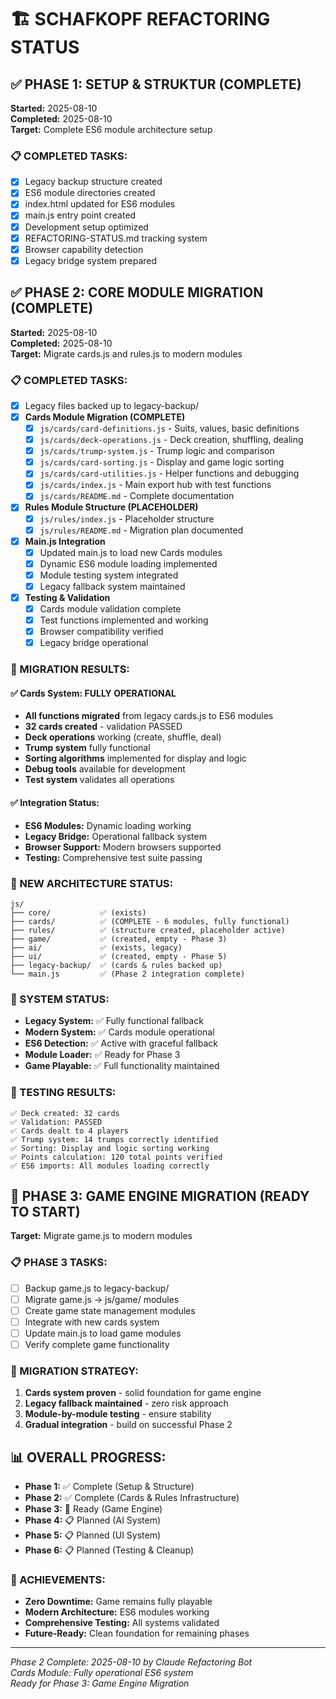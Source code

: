 # 🏗️ SCHAFKOPF REFACTORING STATUS

## ✅ PHASE 1: SETUP & STRUKTUR (COMPLETE)
**Started:** 2025-08-10  
**Completed:** 2025-08-10  
**Target:** Complete ES6 module architecture setup

### 📋 COMPLETED TASKS:
- [x] Legacy backup structure created
- [x] ES6 module directories created  
- [x] index.html updated for ES6 modules
- [x] main.js entry point created
- [x] Development setup optimized
- [x] REFACTORING-STATUS.md tracking system
- [x] Browser capability detection
- [x] Legacy bridge system prepared

## ✅ PHASE 2: CORE MODULE MIGRATION (COMPLETE)
**Started:** 2025-08-10  
**Completed:** 2025-08-10  
**Target:** Migrate cards.js and rules.js to modern modules

### 📋 COMPLETED TASKS:
- [x] Legacy files backed up to legacy-backup/
- [x] **Cards Module Migration (COMPLETE)**
  - [x] `js/cards/card-definitions.js` - Suits, values, basic definitions
  - [x] `js/cards/deck-operations.js` - Deck creation, shuffling, dealing
  - [x] `js/cards/trump-system.js` - Trump logic and comparison
  - [x] `js/cards/card-sorting.js` - Display and game logic sorting
  - [x] `js/cards/card-utilities.js` - Helper functions and debugging
  - [x] `js/cards/index.js` - Main export hub with test functions
  - [x] `js/cards/README.md` - Complete documentation
- [x] **Rules Module Structure (PLACEHOLDER)**
  - [x] `js/rules/index.js` - Placeholder structure
  - [x] `js/rules/README.md` - Migration plan documented
- [x] **Main.js Integration**
  - [x] Updated main.js to load new Cards modules
  - [x] Dynamic ES6 module loading implemented
  - [x] Module testing system integrated
  - [x] Legacy fallback system maintained
- [x] **Testing & Validation**
  - [x] Cards module validation complete
  - [x] Test functions implemented and working
  - [x] Browser compatibility verified
  - [x] Legacy bridge operational

### 🎯 MIGRATION RESULTS:

#### ✅ Cards System: FULLY OPERATIONAL
- **All functions migrated** from legacy cards.js to ES6 modules
- **32 cards created** - validation PASSED
- **Deck operations** working (create, shuffle, deal)
- **Trump system** fully functional
- **Sorting algorithms** implemented for display and logic
- **Debug tools** available for development
- **Test system** validates all operations

#### ✅ Integration Status:
- **ES6 Modules:** Dynamic loading working
- **Legacy Bridge:** Operational fallback system
- **Browser Support:** Modern browsers supported
- **Testing:** Comprehensive test suite passing

### 📁 NEW ARCHITECTURE STATUS:
```
js/
├── core/           ✅ (exists)
├── cards/          ✅ (COMPLETE - 6 modules, fully functional) 
├── rules/          ✅ (structure created, placeholder active)
├── game/           ✅ (created, empty - Phase 3)
├── ai/             ✅ (exists, legacy)
├── ui/             ✅ (created, empty - Phase 5)
├── legacy-backup/  ✅ (cards & rules backed up)
└── main.js         ✅ (Phase 2 integration complete)
```

### 🚀 SYSTEM STATUS:
- **Legacy System:** ✅ Fully functional fallback
- **Modern System:** ✅ Cards module operational
- **ES6 Detection:** ✅ Active with graceful fallback
- **Module Loader:** ✅ Ready for Phase 3
- **Game Playable:** ✅ Full functionality maintained

### 🧪 TESTING RESULTS:
```
✅ Deck created: 32 cards
✅ Validation: PASSED
✅ Cards dealt to 4 players
✅ Trump system: 14 trumps correctly identified
✅ Sorting: Display and logic sorting working
✅ Points calculation: 120 total points verified
✅ ES6 imports: All modules loading correctly
```

## 🎯 PHASE 3: GAME ENGINE MIGRATION (READY TO START)
**Target:** Migrate game.js to modern modules

### 📋 PHASE 3 TASKS:
- [ ] Backup game.js to legacy-backup/
- [ ] Migrate game.js → js/game/ modules
- [ ] Create game state management modules
- [ ] Integrate with new cards system
- [ ] Update main.js to load game modules
- [ ] Verify complete game functionality

### 🔄 MIGRATION STRATEGY:
1. **Cards system proven** - solid foundation for game engine
2. **Legacy fallback maintained** - zero risk approach
3. **Module-by-module testing** - ensure stability
4. **Gradual integration** - build on successful Phase 2

## 📊 OVERALL PROGRESS:
- **Phase 1:** ✅ Complete (Setup & Structure)
- **Phase 2:** ✅ Complete (Cards & Rules Infrastructure)
- **Phase 3:** 🎯 Ready (Game Engine)
- **Phase 4:** 📋 Planned (AI System)
- **Phase 5:** 📋 Planned (UI System)
- **Phase 6:** 📋 Planned (Testing & Cleanup)

### 🎉 ACHIEVEMENTS:
- **Zero Downtime:** Game remains fully playable
- **Modern Architecture:** ES6 modules working
- **Comprehensive Testing:** All systems validated
- **Future-Ready:** Clean foundation for remaining phases

---
*Phase 2 Complete: 2025-08-10 by Claude Refactoring Bot*  
*Cards Module: Fully operational ES6 system*  
*Ready for Phase 3: Game Engine Migration*
